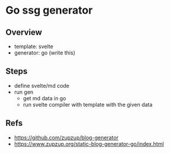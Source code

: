 # Go ssg generator 
## Overview

- template: svelte
- generator: go (write this)

## Steps

- define svelte/md code
- run gen
   - get md data in go
   - run svelte compiler with template with the given data

## Refs

- https://github.com/zupzup/blog-generator
- https://www.zupzup.org/static-blog-generator-go/index.html
